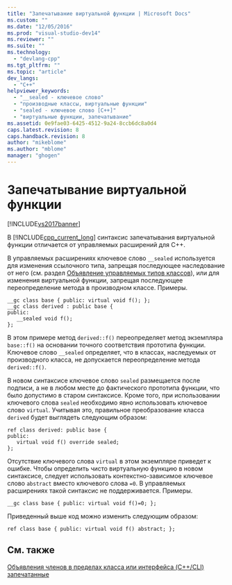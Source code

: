 ```yaml
---
title: "Запечатывание виртуальной функции | Microsoft Docs"
ms.custom: ""
ms.date: "12/05/2016"
ms.prod: "visual-studio-dev14"
ms.reviewer: ""
ms.suite: ""
ms.technology: 
  - "devlang-cpp"
ms.tgt_pltfrm: ""
ms.topic: "article"
dev_langs: 
  - "C++"
helpviewer_keywords: 
  - "__sealed - ключевое слово"
  - "производные классы, виртуальные функции"
  - "sealed - ключевое слово [C++]"
  - "виртуальные функции, запечатывание"
ms.assetid: 0e9fae03-6425-4512-9a24-8ccb6dc8a0d4
caps.latest.revision: 8
caps.handback.revision: 8
author: "mikeblome"
ms.author: "mblome"
manager: "ghogen"
---
```

# Запечатывание виртуальной функции
[!INCLUDE[vs2017banner](../assembler/inline/includes/vs2017banner.md)]

В [!INCLUDE[cpp_current_long](../dotnet/includes/cpp_current_long_md.md)] синтаксис запечатывания виртуальной функции отличается от управляемых расширений для C\+\+.  
  
 В управляемых расширениях ключевое слово `__sealed` используется для изменения ссылочного типа, запрещая последующее наследование от него \(см. раздел [Объявление управляемых типов классов](../dotnet/declaration-of-a-managed-class-type.md)\), или для изменения виртуальной функции, запрещая последующее переопределение метода в производном классе.  Примеры.  
  
```  
__gc class base { public: virtual void f(); };  
__gc class derived : public base {  
public:  
   __sealed void f();  
};  
```  
  
 В этом примере метод `derived::f()` переопределяет метод экземпляра `base::f()` на основании точного соответствия прототипа функции.  Ключевое слово `__sealed` определяет, что в классах, наследуемых от производного класса, не допускается переопределение метода `derived::f()`.  
  
 В новом синтаксисе ключевое слово `sealed` размещается после подписи, а не в любом месте до фактического прототипа функции, что было допустимо в старом синтаксисе.  Кроме того, при использовании ключевого слова `sealed` необходимо явно использовать ключевое слово `virtual`.  Учитывая это, правильное преобразование класса `derived` будет выглядеть следующим образом:  
  
```  
ref class derived: public base {  
public:  
   virtual void f() override sealed;  
};  
```  
  
 Отсутствие ключевого слова `virtual` в этом экземпляре приведет к ошибке.  Чтобы определить чисто виртуальную функцию в новом синтаксисе, следует использовать контекстно\-зависимое ключевое слово `abstract` вместо ключевого слова `=0`.  В управляемых расширениях такой синтаксис не поддерживается.  Примеры.  
  
```  
__gc class base { public: virtual void f()=0; };  
```  
  
 Приведенный выше код можно изменить следующим образом:  
  
```  
ref class base { public: virtual void f() abstract; };  
```  
  
## См. также  
 [Объявления членов в пределах класса или интерфейса \(C\+\+\/CLI\)](../dotnet/member-declarations-within-a-class-or-interface-cpp-cli.md)   
 [запечатанные](../windows/sealed-cpp-component-extensions.md)